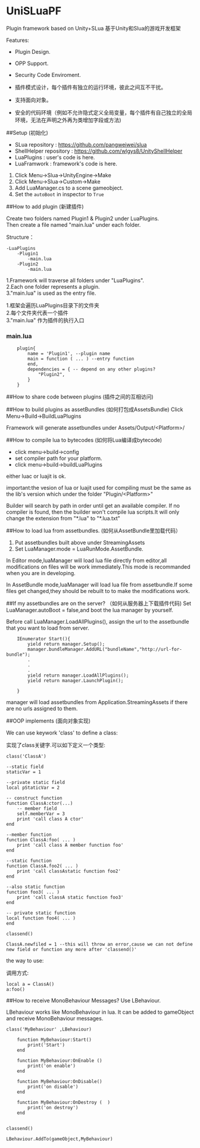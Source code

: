 # UniSLuaPF
Plugin framework based on Unity+SLua
基于Unity和Slua的游戏开发框架

Features:

* Plugin Design.
* OPP Support.
* Security Code Enviroment.

* 插件模式设计，每个插件有独立的运行环境，彼此之间互不干扰。
* 支持面向对象。
* 安全的代码环境（例如不允许隐式定义全局变量，每个插件有自己独立的全局环境，无法在声明之外再为类增加字段或方法)

##Setup (初始化)
* SLua repository : https://github.com/pangweiwei/slua
* ShellHelper repository : https://github.com/wlgys8/UnityShellHelper
* LuaPlugins : user's code is here.  
* LuaFramwork : framework's code is here. 

1. Click Menu->Slua->UnityEngine->Make
2. Click Menu->Slua->Custom->Make
3. Add LuaManager.cs to a scene gameobject.
4. Set the `autoBoot` in inspector to `True` 

##How to add plugin (新建插件)

Create two folders named Plugin1 & Plugin2 under LuaPlugins.<br>
Then create a file named "main.lua" under each folder.

Structure：

    -LuaPlugins
    	-Plugin1
    		-main.lua
    	-Plugin2
    		-main.lua


1.Framework will traverse all folders under "LuaPlugins".<br>
2.Each one folder represents a plugin.<br>
3."main.lua" is used as the entry file.<br>

1.框架会遍历LuaPlugins目录下的文件夹<br>
2.每个文件夹代表一个插件<br>
3."main.lua" 作为插件的执行入口<br>


### main.lua 

		plugin{
			name = 'Plugin1', --plugin name
			main = function ( ... ) --entry function
			end,
			dependencies = { -- depend on any other plugins?
				"Plugin2",
			}
		}
##How to share code between plugins (插件之间的互相访问)

##How to build plugins as assetBundles (如何打包成AssetsBundle)
Click Menu->Build->BuildLuaPlugins

Framework will generate assetbundles under Assets/Output/\<Platform\>/

##How to compile lua to bytecodes (如何将Lua编译成bytecode)
* click menu->build->config
* set compiler path for your platform.
* click menu->build->buildLuaPlugins

either luac or luajit is ok.

important:the vesion of lua or luajit used for compiling must be the same as the lib's version which under the folder "Plugin/\<Platform\>"

Builder will search by path in order until get an available compiler.
If no compiler is found, then the builder won't compile lua scripts.It will only change the extension from "\*.lua" to "\*.lua.txt"

##How to load lua from assetbundles. (如何从AssetBundle里加载代码）

1. Put assetbundles built above under StreamingAssets
2. Set LuaManager.mode = LuaRunMode.AssetBundle.

In Editor mode,luaManager will load lua file directly from editor,all modifications on files will be work immediately.This mode is recommanded when you are in developing.

In AssetBundle mode,luaManager will load lua file from assetbundle.If some files get changed,they should be rebuilt to to make the modifications work.

##If my assetbundles are on the server? （如何从服务器上下载插件代码)
Set LuaManager.autoBoot = false,and boot the lua manager by yourself.

Before call LuaManager.LoadAllPlugins(), assign the url to the assetbundle that you want to load from server.

		IEnumerator Start(){
			yield return manager.Setup();
			manager.bundleManager.AddURL("bundleName","http://url-for-bundle");
			.
			.
			.
			yield return manager.LoadAllPlugins();
			yield return manager.LaunchPlugin();
		
		}

manager will load assetbundles from Application.StreamingAssets if there are no urls assigned to them.
		

		
##OOP implements (面向对象实现)

We can use keywork 'class' to define a class:

实现了class关键字.可以如下定义一个类型:

    class('ClassA')

	--static field
	staticVar = 1

	--private static field
	local pStaticVar = 2

	-- construct function
	function ClassA:ctor(...)
		-- member field
		self.memberVar = 3
		print 'call class A ctor'
	end

	--member function
	function ClassA:foo( ... )
		print 'call class A member function foo'
	end

	--static function
	function ClassA.foo2( ... )
		print 'call classAstatic function foo2'
	end

	--also static function
	function foo3( ... )
		print 'call classA static function foo3'
	end

	-- private static function
	local function foo4( ... )
	end

	classend()
	
	ClassA.newfiled = 1 --this will throw an error,cause we can not define new field or function any more after 'classend()'

the way to use:	

调用方式:

    local a = ClassA()
    a:foo()

##How to receive MonoBehaviour Messages?
Use LBehaviour.

LBehaviour works like MonoBehaviour in lua. It can be added to gameObject and receive MonoBehaviour messages.

	class('MyBehaviour' ,LBehaviour)

		function MyBehaviour:Start()
			print('Start')
		end
		
		function MyBehaviour:OnEnable ()
			print('on enable')
		end

		function MyBehaviour:OnDisable()
			print('on disable')
		end

		function MyBehaviour:OnDestroy (  )
			print('on destroy')
		end


	classend()

	LBehaviour.AddTo(gameObject,MyBehaviour)
